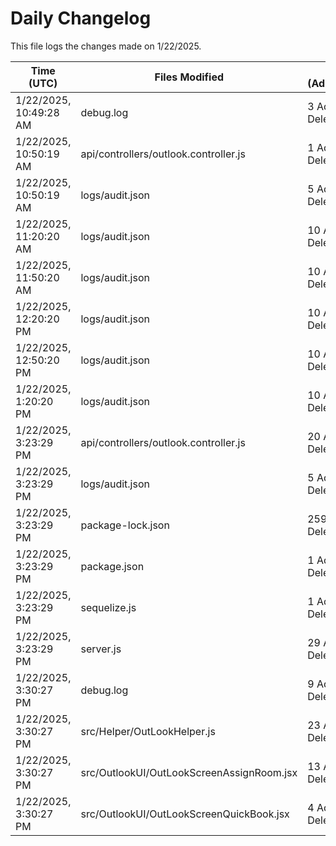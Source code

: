 # Daily Changelog

This file logs the changes made on 1/22/2025.

| Time (UTC)             | Files Modified                    | Changes (Addition/Deletion) |
|------------------------|-----------------------------------|-----------------------------|
| 1/22/2025, 10:49:28 AM | debug.log | 3 Additions & 0 Deletions |
| 1/22/2025, 10:50:19 AM | api/controllers/outlook.controller.js | 1 Additions & 1 Deletions|
| 1/22/2025, 10:50:19 AM | logs/audit.json | 5 Additions & 5 Deletions|
| 1/22/2025, 11:20:20 AM | logs/audit.json | 10 Additions & 10 Deletions|
| 1/22/2025, 11:50:20 AM | logs/audit.json | 10 Additions & 10 Deletions|
| 1/22/2025, 12:20:20 PM | logs/audit.json | 10 Additions & 10 Deletions|
| 1/22/2025, 12:50:20 PM | logs/audit.json | 10 Additions & 10 Deletions|
| 1/22/2025, 1:20:20 PM | logs/audit.json | 10 Additions & 10 Deletions|
| 1/22/2025, 3:23:29 PM | api/controllers/outlook.controller.js | 20 Additions & 30 Deletions|
| 1/22/2025, 3:23:29 PM | logs/audit.json | 5 Additions & 5 Deletions|
| 1/22/2025, 3:23:29 PM | package-lock.json | 259 Additions & 92 Deletions|
| 1/22/2025, 3:23:29 PM | package.json | 1 Additions & 0 Deletions|
| 1/22/2025, 3:23:29 PM | sequelize.js | 1 Additions & 0 Deletions|
| 1/22/2025, 3:23:29 PM | server.js | 29 Additions & 20 Deletions|
| 1/22/2025, 3:30:27 PM | debug.log | 9 Additions & 0 Deletions|
| 1/22/2025, 3:30:27 PM | src/Helper/OutLookHelper.js | 23 Additions & 24 Deletions|
| 1/22/2025, 3:30:27 PM | src/OutlookUI/OutLookScreenAssignRoom.jsx | 13 Additions & 2 Deletions|
| 1/22/2025, 3:30:27 PM | src/OutlookUI/OutLookScreenQuickBook.jsx | 4 Additions & 9 Deletions|
